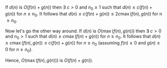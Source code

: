 If $d(n)$ is $O(f(n)+g(n))$ then $\exists$ $c > 0$ and $n_{0} \geq 1$ such that $d(n) \leq c(f(n)+g(n))$ for $n \geq n_{0}$.
It follows that $d(n) \leq c(f(n)+g(n)) \leq 2c\max(f(n),g(n))$ for n $\geq n_{0}$.

Now let's go the other way around. If $d(n)$ is $O(\max(f(n),g(n)))$ then $\exists$ $c > 0$ and $n_{0} > 1$ such that
$d(n) \leq c\max(f(n)+g(n))$ for $n \geq n_{0}$. It follows that $d(n) \leq c\max(f(n),g(n)) \leq c(f(n)+g(n))$ for
$n \geq n_{0}$ (assuming $f(n) \geq 0$ and $g(n) \geq 0$ for $n \geq n_{0}$).

Hence, $O(\max(f(n),g(n)))$ is $O(f(n)+g(n))$.
